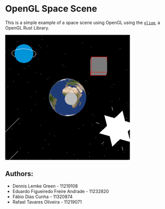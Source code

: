 # OpenGL Space Scene

This is a simple example of a space scene using OpenGL using the [`glium`](https://github.com/glium/glium),
a OpenGL Rust Library.

![Exemple render - Earth with moon orbiting, square simulating meteorite, saturn at the background with little stars, shooting stars and a big star](midia/render.gif)

## Authors:

- Dennis Lemke Green - 11219108
- Eduardo Figueiredo Freire Andrade - 11232820
- Fábio Dias Cunha - 11320874
- Rafael Tavares Oliveira - 11219071